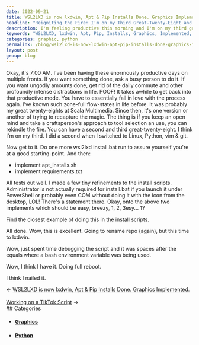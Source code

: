 ```yaml
---
date: 2022-09-21
title: WSL2LXD is now lxdwin, Apt & Pip Installs Done. Graphics Implemented.
headline: "Reigniting the Fire: I'm on my Third Great-Twenty-Eight and Nailing It with lxdwin!"
description: I'm feeling productive this morning and I'm on my third great-twenty-eight. I used an open-minded craftsperson's approach to tool selection and use, and after running install.bat, apt_installs.sh, and requirements.txt, I debugged a script and did a full reboot. I'm happy to say I think I nailed it and renamed the repo to lxdwin. Read my blog post to find out more!
keywords: "WSL2LXD, lxdwin, Apt, Pip, Installs, Graphics, Implemented, Productive, Third Great-Twenty-Eight, Open-Minded Craftsperson's Approach, Tool Selection, Use, Install.bat, Apt_Installs.sh, Requirements.txt, Debugging, Script, Full Reboot, Nailed, Repo, Renamed, Blog Post, 7:00 AM"
categories: graphic, python
permalink: /blog/wsl2lxd-is-now-lxdwin-apt-pip-installs-done-graphics-implemented/
layout: post
group: blog
---
```



Okay, it's 7:00 AM. I've been having these enormously productive days on
multiple fronts. If you want something done, ask a busy person to do it. If you
want ungodly amounts done, get rid of the daily commute and other profoundly
intense distractions in life. POOF! It takes awhile to get back into that
productive mode. You have to essentially fall in love with the process again.
I've known such zone-full flow-states in life before. It was probably my great
twenty-eights at Scala Multimedia. Since then, it's one version or another of
trying to recapture the magic. The thing is if you keep an open mind and take a
craftsperson's approach to tool selection an use, you can rekindle the fire.
You can have a second and third great-twenty-eight. I think I'm on my third. I
did a second when I switched to Linux, Python, vim & git.

Now get to it. Do one more wsl2lxd install.bat run to assure yourself you're at
a good starting-point. And then:

- implement apt_installs.sh
- implement requirements.txt

All tests out well. I made a few tiny refinements to the install scripts.
Administrator is not actually required for install.bat if you launch it under
PowerShell or probably even COM without doing it with the icon from the
desktop, LOL! There's a statement there. Okay, onto the above two implements
which should be easy, breezy, 1, 2, 3esy... 1?

Find the closest example of doing this in the install scripts.

All done. Wow, this is excellent. Going to rename repo (again), but this time
to lxdwin.

Wow, just spent time debugging the script and it was spaces after the equals
where a bash environment variable was being used.

Wow, I think I have it. Doing full reboot.

I think I nailed it.


<div class="arrow-links"><div class="post-nav-prev"><span class="arrow">&larr;&nbsp;</span><a href="/blog/wsl2lxd-is-now-lxdwin-apt-pip-installs-done-graphics-implemented/">WSL2LXD is now lxdwin, Apt & Pip Installs Done. Graphics Implemented.</a></div> &nbsp; <div class="post-nav-next"><a href="/blog/working-on-a-tiktok-script/">Working on a TikTok Script</a><span class="arrow">&nbsp;&rarr;</span></div></div>
## Categories

<ul>
<li><h4><a href='/graphic/'>Graphics</a></h4></li>
<li><h4><a href='/python/'>Python</a></h4></li></ul>
